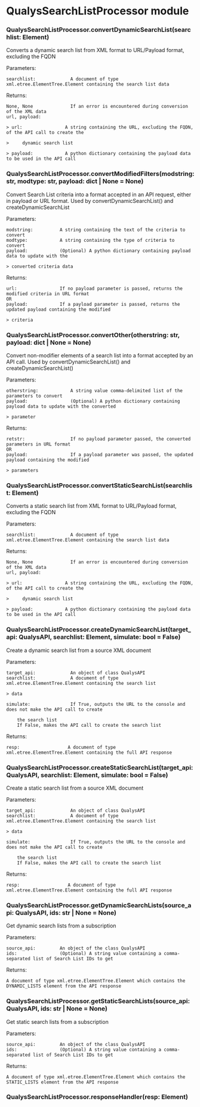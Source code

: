 # QualysSearchListProcessor module


### QualysSearchListProcessor.convertDynamicSearchList(searchlist: Element)
Converts a dynamic search list from XML format to URL/Payload format, excluding the FQDN

Parameters:

    searchlist:             A document of type xml.etree.ElementTree.Element containing the search list data

Returns:

    None, None              If an error is encountered during conversion of the XML data
    url, payload:

    > url:                A string containing the URL, excluding the FQDN, of the API call to create the

    >     dynamic search list

    > payload:            A python dictionary containing the payload data to be used in the API call


### QualysSearchListProcessor.convertModifiedFilters(modstring: str, modtype: str, payload: dict | None = None)
Convert Search List criteria into a format accepted in an API request, either in payload or URL format.  Used by
convertDynamicSearchList() and createDynamicSearchList

Parameters:

    modstring:          A string containing the text of the criteria to convert
    modtype:            A string containing the type of criteria to convert
    payload:            (Optional) A python dictionary containing payload data to update with the

    > converted criteria data

Returns:

    url:                If no payload parameter is passed, returns the modified criteria in URL format
    OR
    payload:            If a payload parameter is passed, returns the updated payload containing the modified

    > criteria


### QualysSearchListProcessor.convertOther(otherstring: str, payload: dict | None = None)
Convert non-modifier elements of a search list into a format accepted by an API call.  Used by
convertDynamicSearchList() and createDynamicSearchList()

Parameters:

    otherstring:            A string value comma-delimited list of the parameters to convert
    payload:                (Optional) A python dictionary containing payload data to update with the converted

    > parameter

Returns:

    retstr:                 If no payload parameter passed, the converted parameters in URL format
    OR
    payload:                If a payload parameter was passed, the updated payload containing the modified

    > parameters


### QualysSearchListProcessor.convertStaticSearchList(searchlist: Element)
Converts a static search list from XML format to URL/Payload format, excluding the FQDN

Parameters:

    searchlist:             A document of type xml.etree.ElementTree.Element containing the search list data

Returns:

    None, None              If an error is encountered during conversion of the XML data
    url, payload:

    > url:                A string containing the URL, excluding the FQDN, of the API call to create the

    >     dynamic search list

    > payload:            A python dictionary containing the payload data to be used in the API call


### QualysSearchListProcessor.createDynamicSearchList(target_api: QualysAPI, searchlist: Element, simulate: bool = False)
Create a dynamic search list from a source XML document

Parameters:

    target_api:             An object of class QualysAPI
    searchlist:             A document of type xml.etree.ElementTree.Element containing the search list

    > data

    simulate:               If True, outputs the URL to the console and does not make the API call to create

        the search list
        If False, makes the API call to create the search list

Returns:

    resp:                  A document of type xml.etree.ElementTree.Element containing the full API response


### QualysSearchListProcessor.createStaticSearchList(target_api: QualysAPI, searchlist: Element, simulate: bool = False)
Create a static search list from a source XML document

Parameters:

    target_api:             An object of class QualysAPI
    searchlist:             A document of type xml.etree.ElementTree.Element containing the search list

    > data

    simulate:               If True, outputs the URL to the console and does not make the API call to create

        the search list
        If False, makes the API call to create the search list

Returns:

    resp:                  A document of type xml.etree.ElementTree.Element containing the full API response


### QualysSearchListProcessor.getDynamicSearchLists(source_api: QualysAPI, ids: str | None = None)
Get dynamic search lists from a subscription

Parameters:

    source_api:         An object of the class QualysAPI
    ids:                (Optional) A string value containing a comma-separated list of Search List IDs to get

Returns:

    A document of type xml.etree.ElementTree.Element which contains the DYNAMIC_LISTS element from the API response


### QualysSearchListProcessor.getStaticSearchLists(source_api: QualysAPI, ids: str | None = None)
Get static search lists from a subscription

Parameters:

    source_api:         An object of the class QualysAPI
    ids:                (Optional) A string value containing a comma-separated list of Search List IDs to get

Returns:

    A document of type xml.etree.ElementTree.Element which contains the STATIC_LISTS element from the API response


### QualysSearchListProcessor.responseHandler(resp: Element)
